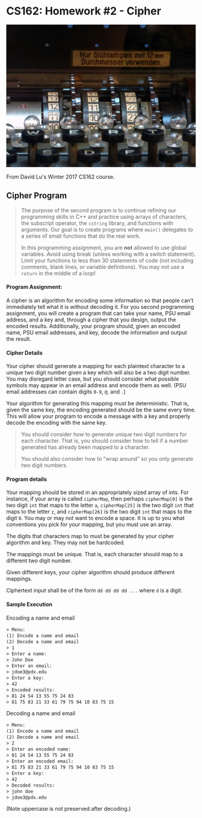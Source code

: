 CS162: Homework #2 - Cipher
=======

![Enigma Machine](enigma.jpg)

From David Lu's Winter 2017 CS162 course.

Cipher Program
--------

>The  purpose  of  the  second  program  is  to  continue  refining  our  programming skills in C++ and practice using arrays of characters, the subscript operator, the `cstring`  library,  and functions  with  arguments.  Our  goal  is  to  create  programs where  `main()` delegates to  a  series  of small functions  that do the real  work.
>
>In this programming assignment, you are **not** allowed to use global variables. Avoid using break (unless  working  with  a  switch statement). Limit your functions to  less than 30 statements of code (not  including comments, blank lines, or variable definitions). You may not use a `return` in  the middle of a loop!

#### Program Assignment:
A cipher is an algorithm for encoding some  information so that people can’t immediately tell what it is without decoding it. For you second programming assignment, you will create a program that can take your name, PSU email address, and a key and, through a cipher that you  design, output the encoded results. Additionally, your program should, given an encoded name, PSU email addresses, and key, decode the information and output the result.

#### Cipher Details
Your cipher should generate a mapping for each plaintext character to a unique two digit number given a key which will also be a two digit number. You may disregard letter case, but you should consider what possible symbols may appear in an email address and encode them as well. (PSU email addresses can contain digits `0-9`, `@`, and `.`)

Your algorithm for generating this mapping must be deterministic. That is, given the same key, the encoding generated should be the same every time. This will allow your program to encode a message with a key and properly decode the encoding with the same key.

>You should consider how to generate unique two digit numbers for each character. That is, you should consider how to tell if a number generated has already been mapped to a character.
>
>You should also consider how to "wrap around" so you only generate two digit numbers.

#### Program details
Your mapping should be stored in an appropriately sized array of ints. For instance, if your array is called `cipherMap`, then perhaps `cipherMap[0]` is the two digit `int` that maps to the letter `a`, `cipherMap[25]` is the two digit `int` that maps to the letter `z`, and `cipherMap[26]` is the two digit `int` that maps to the digit `0`. You may or may not want to encode a space. It is up to you what conventions you pick for your mapping, but you must use an array.

The digits that characters map to must be generated by your cipher algorithm and key. They may not be hardcoded.

The mappings must be unique. That is, each character should map to a different two digit number.

Given different keys, your cipher algorithm should produce different mappings.

Ciphertext input shall be of the form `dd dd dd dd ...` where `d` is a digit.

#### Sample Execution

Encoding a name and email
```
> Menu:
(1) Encode a name and email
(2) Decode a name and email
> 1
> Enter a name:
> John Doe
> Enter an email:
> jdoe3@pdx.edu
> Enter a key:
> 42
> Encoded results:
> 81 24 54 13 55 75 24 83
> 81 75 83 21 33 61 79 75 94 10 83 75 15
```

Decoding a name and email
```
> Menu:
(1) Encode a name and email
(2) Decode a name and email
> 2
> Enter an encoded name:
> 81 24 54 13 55 75 24 83
> Enter an encoded email:
> 81 75 83 21 33 61 79 75 94 10 83 75 15
> Enter a key:
> 42
> Decoded results:
> john doe
> jdoe3@pdx.edu
```

(Note uppercase is not preserved after decoding.)
